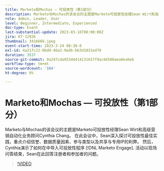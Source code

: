 ```yaml
---
title: Marketo和Mochas — 可投放性（第1部分）
description: Marketo与Mochas的该会议的主题是Marketo可投放性经理Sean Wirt和高级营销自动化业务顾问Cynthia Chang。 在此会议中，Sean深入探讨可投放性最佳实践，重点介绍信誉、数据质量因素、参与类型以及共享与专用IP的利弊。 然后，Cynthia演示了如何在中导入可投放性程序 [!DNL Marketo Engage]. 活动以现场问答结束，Sean在此回答注册者和参加者的问题。
role: Admin, Leader, User
level: Beginner, Intermediate, Experienced
doc-type: Event
last-substantial-update: 2023-03-16T00:00:00Z
jira: KT-12926
thumbnail: 3416666.jpeg
event-start-time: 2023-3-24 08:30-8
exl-id: 4a21fc22-0bd0-46a2-9edb-bb3d1031ed79
duration: 3537
source-git-commit: 9a297cda953d4414131657f9ac84580aea0eabeb
workflow-type: tm+mt
source-wordcount: '164'
ht-degree: 0%

---
```


# Marketo和Mochas — 可投放性（第1部分）

Marketo与Mochas的该会议的主题是Marketo可投放性经理Sean Wirt和高级营销自动化业务顾问Cynthia Chang。 在此会议中，Sean深入探讨可投放性最佳实践，重点介绍信誉、数据质量因素、参与类型以及共享与专用IP的利弊。 然后，Cynthia演示了如何在中导入可投放性程序 [!DNL Marketo Engage]. 活动以现场问答结束，Sean在此回答注册者和参加者的问题。

>[!VIDEO](https://video.tv.adobe.com/v/3416666/?quality=12&learn=on)
